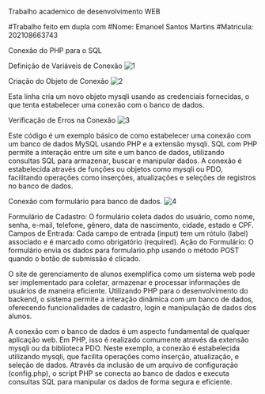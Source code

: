 Trabalho academico de desenvolvimento WEB 

#Trabalho feito em dupla com
#Nome: Emanoel Santos Martins
#Matricula: 202108663743

Conexão do PHP para o SQL

Definição de Variáveis de Conexão
![1](https://github.com/JotaDevto/SistemaAcad/assets/171629961/ec2ebb35-a96c-4f6a-8380-a91213f39a64)


Criação do Objeto de Conexão
![2](https://github.com/JotaDevto/SistemaAcad/assets/171629961/5a653976-3ef3-4b67-8570-9244060f0625)


Esta linha cria um novo objeto mysqli usando as credenciais fornecidas, o que tenta estabelecer uma conexão com o banco de dados.

Verificação de Erros na Conexão
![3](https://github.com/JotaDevto/SistemaAcad/assets/171629961/f5de3667-528f-4cdd-a038-8f59644f3d40)


Este código é um exemplo básico de como estabelecer uma conexão com um banco de dados MySQL usando PHP e a extensão mysqli. SQL com PHP permite a interação entre um site e um banco de dados, utilizando consultas SQL para armazenar, buscar e manipular dados. A conexão é estabelecida através de funções ou objetos como mysqli ou PDO, facilitando operações como inserções, atualizações e seleções de registros no banco de dados.

Conexão com formulário para banco de dados.
![4](https://github.com/JotaDevto/SistemaAcad/assets/171629961/bd9301ad-b056-4332-a73a-7d575494213a)


Formulário de Cadastro: O formulário coleta dados do usuário, como nome, senha, e-mail, telefone, gênero, data de nascimento, cidade, estado e CPF. Campos de Entrada: Cada campo de entrada (input) tem um rótulo (label) associado e é marcado como obrigatório (required). Ação do Formulário: O formulário envia os dados para formulario.php usando o método POST quando o botão de submissão é clicado.

O site de gerenciamento de alunos exemplifica como um sistema web pode ser implementado para coletar, armazenar e processar informações de usuários de maneira eficiente. Utilizando PHP para o desenvolvimento do backend, o sistema permite a interação dinâmica com um banco de dados, oferecendo funcionalidades de cadastro, login e manipulação de dados dos alunos.

A conexão com o banco de dados é um aspecto fundamental de qualquer aplicação web. Em PHP, isso é realizado comumente através da extensão mysqli ou da biblioteca PDO. Neste exemplo, a conexão é estabelecida utilizando mysqli, que facilita operações como inserção, atualização, e seleção de dados. Através da inclusão de um arquivo de configuração (config.php), o script PHP se conecta ao banco de dados e executa consultas SQL para manipular os dados de forma segura e eficiente.
